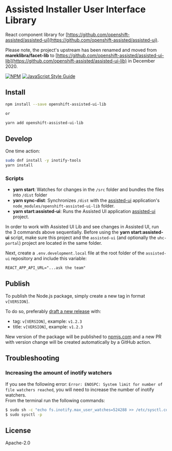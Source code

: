 # Assisted Installer User Interface Library

React component library for
[https://github.com/openshift-assisted/assisted-ui](https://github.com/openshift-assisted/assisted-ui).

Please note, the project's upstream has been renamed and moved from **mareklibra/facet-lib** to
[https://github.com/openshift-assisted/assisted-ui-lib](https://github.com/openshift-assisted/assisted-ui-lib)
in December 2020.

[![NPM](https://img.shields.io/npm/v/openshift-assisted-ui-lib.svg)](https://www.npmjs.com/package/openshift-assisted-ui-lib)
[![JavaScript Style Guide](https://img.shields.io/badge/code_style-standard-brightgreen.svg)](https://standardjs.com)

## Install

```bash
npm install --save openshift-assisted-ui-lib

or

yarn add openshift-assisted-ui-lib
```

## Develop

One time action:

```bash
sudo dnf install -y inotify-tools
yarn install
```

### Scripts

- **yarn start**: Watches for changes in the `/src` folder and bundles the files into `/dist` folder
- **yarn sync-dist**: Synchronizes `/dist` with the
  [assisted-ui](https://github.com/openshift-assisted/assisted-ui) application's
  `node_modules/openshift-assisted-ui-lib` folder.
- **yarn start:assisted-ui**: Runs the Assisted UI application
  [assisted-ui](https://github.com/openshift-assisted/assisted-ui) project.

In order to work with Assisted UI Lib and see changes in Assisted UI, run the 3 commands above sequentially.
Before using the **yarn start:assisted-ui** script, make sure this project and the `assisted-ui`
(and optionally the `uhc-portal`) project are located in the same folder.  

Next, create a `.env.development.local` file at the root folder of the `assisted-ui` repository and include this variable:

```dotenv
REACT_APP_API_URL="...ask the team"
```

## Publish

To publish the Node.js package, simply create a new tag in format `v[VERSION]`.

To do so, preferably
[draft a new release](https://github.com/openshift-assisted/assisted-ui-lib/releases/new) with:

- tag: `v[VERSION]`, example: `v1.2.3`
- title: `v[VERSION]`, example: `v1.2.3`

New version of the package will be published to
[npmjs.com](https://www.npmjs.com/package/openshift-assisted-ui-lib) and a new PR with version
change will be created automatically by a GitHub action.

## Troubleshooting

### Increasing the amount of inotify watchers

If you see the following error: `Error: ENOSPC: System limit for number of file watchers reached`,
you will need to increase the number of inotify watchers.  
From the terminal run the following commands:

```bash
$ sudo sh -c "echo fs.inotify.max_user_watches=524288 >> /etc/sysctl.conf"
$ sudo sysctl -p
```

## License

Apache-2.0

